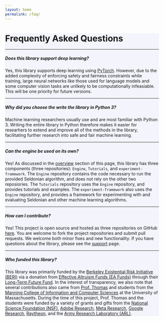 ```yaml
---
layout: home
permalink: /faq/
---
```


<!-- Main Container -->
<div class="container p-3 my-5 border" style="background-color: #f3f4fc;">
<h1 class="mb-3">Frequently Asked Questions</h1>

<hr class="my-4">
<h5 class="mb-3"><b>Does this library support deep learning?</b></h5>
Yes, this library supports deep learning using <a href="https://pytorch.org/">PyTorch</a>. However, due to the added complexity of enforcing safety and fairness constraints while training, large neural networks like those used for language models and some computer vision tasks are unlikely to be computationally infeasiable. This will be one priority for future versions.

<hr class="my-4">
<h5 class="mb-3"><b>Why did you choose the write the library in Python 3?</b></h5>
Machine learning researchers usually use and are most familiar with Python 3. Writing the entire library in Python therefore makes it easier for researhers to extend and improve all of the methods in the library, facilitating further research into safe and fair machine learning. 

<hr class="my-4">
<h5 class="mb-3"><b>Can the engine be used on its own?</b></h5>
Yes! As discussed in the <a href="overview.html">overview</a> section of this page, this library has three components (three repositories): <code>Engine</code>, <code>Tutorials</code>, and <code>experiment-framework</code>. The <code>Engine</code> repository contains the code necessary to run the provided Seldonian algorithm, and does not rely on the other two reposiories. The <code>Tutorials</code> repository uses the <code>Engine</code> repository, and provides tutorials and examples. The <code>experiment-framework</code> also uses the <code>Engine</code> repository, and provides a framework for experimenting with and evaluating Seldonian and other machine learning algorithms.

<hr class="my-4">
<h5 class="mb-3"><b>How can I contribute?</b></h5>
Yes! This project is open source and hosted as three repositories on GitHub <a href="https://github.com/seldonian-toolkit">here</a>. You are welcome to fork the project repositories and submit pull requests. We welcome both minor fixes and new functionality. If you have questions about the library, please see the <a href="support.html">support</a> page.

<hr class="my-4">
<h5 class="mb-3"><b>Who funded this library?</b></h5>
This library was primarily funded by the <a href="https://existence.org/">Berkeley Existential Risk Initiative (BERI)</a> via a donation from <a href="https://funds.effectivealtruism.org/">Effective Altruism Funds (EA Funds)</a> through their <a href="https://funds.effectivealtruism.org/funds/far-future">Long-Term Future Fund</a>. In the interest of transparency, we also note that several contributions also came from <a href="https://people.cs.umass.edu/~pthomas/">Prof. Thomas</a> and students from the <a href="https://www.cics.umass.edu/">Manning College of Information and Computer Sciences</a> at the University of Massachusetts. During the time of this project, Prof. Thomas and the students were funded by a variety of grants and gifts from the <a href="https://www.nsf.gov/awardsearch/showAward?AWD_ID=2018372">National Science Foundation (NSF)</a>, <a href="https://research.adobe.com/data-science-research-awards/"  data-bs-toggle="tooltip" data-bs-placement="bottom" title="Prof. Thomas received additional gift funding from Adobe Research beyond the linked Data Science Research Awards">Adobe Research</a>, <a href="https://research.facebook.com/blog/2021/12/announcing-the-winners-of-the-building-tools-to-enhance-transparency-in-fairness-and-privacy-rfp/" data-bs-toggle="tooltip" data-bs-placement="bottom" title="Project title: High-confidence long-term safety and fairness guarantees">Meta Research</a>, <a href="https://research.google/outreach/air-program/recipients/" data-bs-toggle="tooltip" data-bs-placement="bottom" title="Project title: Supervised Learning with Long-Term Fairness Guarantees">Google Research</a>, <a href="https://www.rtx.com/">Raytheon</a>, and the <a href="https://www.arl.army.mil/business/collaborative-alliances/current-cras/iobt-cra/">Army Research Laboratory (ARL)</a>.
</div>

